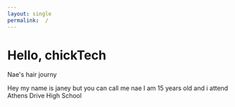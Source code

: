 ```yaml
---
layout: single 
permalink:  /
---
```


# Hello, chickTech

Nae's hair journy

Hey my name is janey but you can call me nae I am 15 years old and i attend Athens Drive High School
